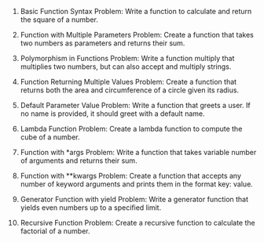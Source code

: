 1. Basic Function Syntax
Problem: Write a function to calculate and return the square of a number.

2. Function with Multiple Parameters
Problem: Create a function that takes two numbers as parameters and returns their sum.

3. Polymorphism in Functions
Problem: Write a function multiply that multiplies two numbers, but can also accept and multiply strings.

4. Function Returning Multiple Values
Problem: Create a function that returns both the area and circumference of a circle given its radius.

5. Default Parameter Value
Problem: Write a function that greets a user. If no name is provided, it should greet with a default name.

6. Lambda Function
Problem: Create a lambda function to compute the cube of a number.

7. Function with *args
Problem: Write a function that takes variable number of arguments and returns their sum.

8. Function with **kwargs
Problem: Create a function that accepts any number of keyword arguments and prints them in the format key: value.

9. Generator Function with yield
Problem: Write a generator function that yields even numbers up to a specified limit.

10. Recursive Function
Problem: Create a recursive function to calculate the factorial of a number.